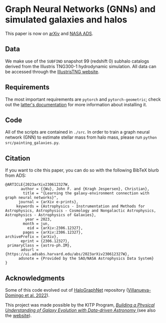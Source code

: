 # Graph Neural Networks (GNNs) and simulated galaxies and halos

This paper is now on [arXiv](https://arxiv.org/abs/2306.12327) and [NASA ADS](https://ui.adsabs.harvard.edu/abs/2023arXiv230612327W/abstract).

## Data

We make use of the `SUBFIND` snapshot 99 (redshift 0) subhalo catalogs derived from the Illustris TNG300-1 hydrodynamic simulation. All data can be accessed through the [IllustrisTNG website](https://www.tng-project.org/data/).

## Requirements

The most important requirements are `pytorch` and `pytorch-geometric`; check out the [latter's documentation](https://pytorch-geometric.readthedocs.io/en/latest/) for more information about installing it.


## Code

All of the scripts are contained in `./src`. In order to train a graph neural network (GNN) to estimate stellar mass from halo mass, please run `python src/painting_galaxies.py`.

## Citation 

If you want to cite this paper, you can do so with the following BibTeX blurb from ADS:

```
@ARTICLE{2023arXiv230612327W,
       author = {{Wu}, John F. and {Kragh Jespersen}, Christian},
        title = "{Learning the galaxy-environment connection with graph neural networks}",
      journal = {arXiv e-prints},
     keywords = {Astrophysics - Instrumentation and Methods for Astrophysics, Astrophysics - Cosmology and Nongalactic Astrophysics, Astrophysics - Astrophysics of Galaxies},
         year = 2023,
        month = jun,
          eid = {arXiv:2306.12327},
        pages = {arXiv:2306.12327},
archivePrefix = {arXiv},
       eprint = {2306.12327},
 primaryClass = {astro-ph.IM},
       adsurl = {https://ui.adsabs.harvard.edu/abs/2023arXiv230612327W},
      adsnote = {Provided by the SAO/NASA Astrophysics Data System}
}
``` 

## Acknowledgments
Some of this code evolved out of [HaloGraphNet](https://github.com/PabloVD/HaloGraphNet) repository ([Villanueva-Domingo et al. 2022](https://ui.adsabs.harvard.edu/abs/2022ApJ...935...30V/abstract)).

This project was made possible by the KITP Program, [*Building a Physical Understanding of Galaxy Evolution with Data-driven Astronomy*
](https://www.kitp.ucsb.edu/activities/galevo23) (see also the [website](https://datadrivengalaxyevolution.github.io/)).
